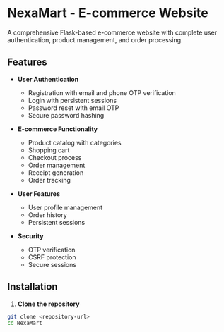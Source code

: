 # NexaMart - E-commerce Website

A comprehensive Flask-based e-commerce website with complete user authentication, product management, and order processing.

## Features

- **User Authentication**

  - Registration with email and phone OTP verification
  - Login with persistent sessions
  - Password reset with email OTP
  - Secure password hashing

- **E-commerce Functionality**

  - Product catalog with categories
  - Shopping cart
  - Checkout process
  - Order management
  - Receipt generation
  - Order tracking

- **User Features**

  - User profile management
  - Order history
  - Persistent sessions

- **Security**
  - OTP verification
  - CSRF protection
  - Secure sessions

## Installation

1. **Clone the repository**

```bash
git clone <repository-url>
cd NexaMart
```
